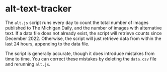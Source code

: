 # alt-text-tracker

The `alt.js` script runs every day to count the total number of images published to The Michigan Daily, and the number of images with alternative text. If a data file does not already exist, the script will retrieve counts since December 2022. Otherwise, the script will just retrieve data from within the last 24 hours, appending to the data file.

The script is generally accurate, though it does introduce mistakes from time to time. You can correct these mistakes by deleting the `data.csv` file and rerunning `alt.js`.
